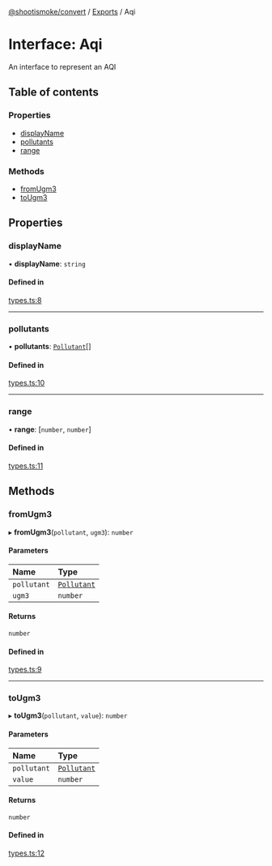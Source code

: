 [@shootismoke/convert](../README.md) / [Exports](../modules.md) / Aqi

# Interface: Aqi

An interface to represent an AQI

## Table of contents

### Properties

- [displayName](Aqi.md#displayname)
- [pollutants](Aqi.md#pollutants)
- [range](Aqi.md#range)

### Methods

- [fromUgm3](Aqi.md#fromugm3)
- [toUgm3](Aqi.md#tougm3)

## Properties

### displayName

• **displayName**: `string`

#### Defined in

[types.ts:8](https://github.com/shootismoke/common//blob/a593a9f/packages/convert/src/types.ts#L8)

___

### pollutants

• **pollutants**: [`Pollutant`](../modules.md#pollutant)[]

#### Defined in

[types.ts:10](https://github.com/shootismoke/common//blob/a593a9f/packages/convert/src/types.ts#L10)

___

### range

• **range**: [`number`, `number`]

#### Defined in

[types.ts:11](https://github.com/shootismoke/common//blob/a593a9f/packages/convert/src/types.ts#L11)

## Methods

### fromUgm3

▸ **fromUgm3**(`pollutant`, `ugm3`): `number`

#### Parameters

| Name | Type |
| :------ | :------ |
| `pollutant` | [`Pollutant`](../modules.md#pollutant) |
| `ugm3` | `number` |

#### Returns

`number`

#### Defined in

[types.ts:9](https://github.com/shootismoke/common//blob/a593a9f/packages/convert/src/types.ts#L9)

___

### toUgm3

▸ **toUgm3**(`pollutant`, `value`): `number`

#### Parameters

| Name | Type |
| :------ | :------ |
| `pollutant` | [`Pollutant`](../modules.md#pollutant) |
| `value` | `number` |

#### Returns

`number`

#### Defined in

[types.ts:12](https://github.com/shootismoke/common//blob/a593a9f/packages/convert/src/types.ts#L12)
